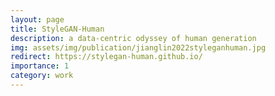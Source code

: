 ```yaml
---
layout: page
title: StyleGAN-Human
description: a data-centric odyssey of human generation
img: assets/img/publication/jianglin2022styleganhuman.jpg
redirect: https://stylegan-human.github.io/
importance: 1
category: work
---
```


